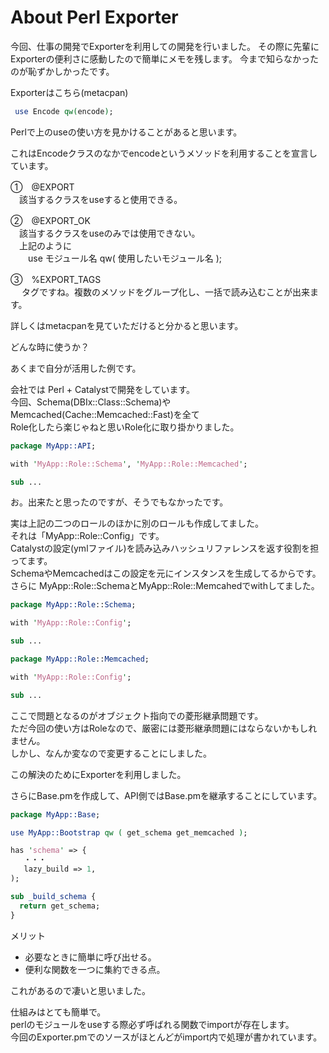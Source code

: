 # About Perl Exporter

今回、仕事の開発でExporterを利用しての開発を行いました。
その際に先輩にExporterの便利さに感動したので簡単にメモを残します。
今まで知らなかったのが恥ずかしかったです。

Exporterはこちら(metacpan)

```perl
 use Encode qw(encode);  
```

Perlで上のuseの使い方を見かけることがあると思います。  

これはEncodeクラスのなかでencodeというメソッドを利用することを宣言しています。  

①　@EXPORT  
　該当するクラスをuseすると使用できる。

②　@EXPORT_OK  
　該当するクラスをuseのみでは使用できない。  
　上記のように   
　　use モジュール名 qw( 使用したいモジュール名 );  

③　%EXPORT_TAGS  
　 タグですね。複数のメソッドをグループ化し、一括で読み込むことが出来ます。  

詳しくはmetacpanを見ていただけると分かると思います。  

どんな時に使うか？  

あくまで自分が活用した例です。  

会社では Perl + Catalystで開発をしています。  
今回、Schema(DBIx::Class::Schema)やMemcached(Cache::Memcached::Fast)を全て  
Role化したら楽じゃねと思いRole化に取り掛かりました。  

```perl
package MyApp::API;

with 'MyApp::Role::Schema', 'MyApp::Role::Memcached';

sub ...
```

お。出来たと思ったのですが、そうでもなかったです。  

実は上記の二つのロールのほかに別のロールも作成してました。   
それは「MyApp::Role::Config」です。  
Catalystの設定(ymlファイル)を読み込みハッシュリファレンスを返す役割を担ってます。  
SchemaやMemcachedはこの設定を元にインスタンスを生成してるからです。  
さらに MyApp::Role::SchemaとMyApp::Role::Memcahedでwithしてました。  

```perl
package MyApp::Role::Schema;

with 'MyApp::Role::Config';

sub ...

package MyApp::Role::Memcached;

with 'MyApp::Role::Config';

sub ...
```
 
ここで問題となるのがオブジェクト指向での菱形継承問題です。   
ただ今回の使い方はRoleなので、厳密には菱形継承問題にはならないかもしれません。  
しかし、なんか変なので変更することにしました。  

この解決のためにExporterを利用しました。  

さらにBase.pmを作成して、API側ではBase.pmを継承することにしています。  

```perl
package MyApp::Base;

use MyApp::Bootstrap qw ( get_schema get_memcached );

has 'schema' => {
   ・・・
   lazy_build => 1,
); 

sub _build_schema {
  return get_schema;
} 
```

 メリット  
- 必要なときに簡単に呼び出せる。   
- 便利な関数を一つに集約できる点。   

これがあるので凄いと思いました。  

仕組みはとても簡単で。  
perlのモジュールをuseする際必ず呼ばれる関数でimportが存在します。  
今回のExporter.pmでのソースがほとんどがimport内で処理が書かれています。  
